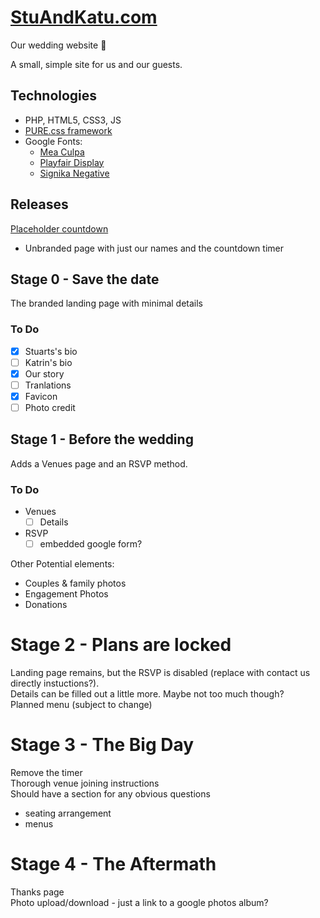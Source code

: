 # [StuAndKatu.com](https://stuandkatu.com)

Our wedding website 💍

A small, simple site for us and our guests.

## Technologies

- PHP, HTML5, CSS3, JS
- [PURE.css framework](https://purecss.io/)
- Google Fonts:
	- [Mea Culpa](https://fonts.google.com/specimen/Mea+Culpa)
    - [Playfair Display](https://fonts.google.com/specimen/Playfair+Display)
    - [Signika Negative](https://fonts.google.com/specimen/Signika+Negative)

## Releases

[Placeholder countdown](https://github.com/solpyro/wedding/releases/tag/0.1.2)
- Unbranded page with just our names and the countdown timer  

## Stage 0 - Save the date

The branded landing page with minimal details

### To Do

- [x] Stuarts's bio
- [ ] Katrin's bio
- [x] Our story
- [ ] Tranlations
- [x] Favicon
- [ ] Photo credit

## Stage 1 - Before the wedding

Adds a Venues page and an RSVP method.

### To Do

- Venues
    - [ ] Details
- RSVP
    - [ ] embedded google form?

Other Potential elements:
- Couples & family photos
- Engagement Photos
- Donations

# Stage 2 - Plans are locked

Landing page remains, but the RSVP is disabled (replace with contact us directly instuctions?).  
Details can be filled out a little more. Maybe not too much though?  
Planned menu (subject to change)  

# Stage 3 - The Big Day

Remove the timer  
Thorough venue joining instructions  
Should have a section for any obvious questions  

- seating arrangement
- menus

# Stage 4 - The Aftermath

Thanks page  
Photo upload/download - just a link to a google photos album?